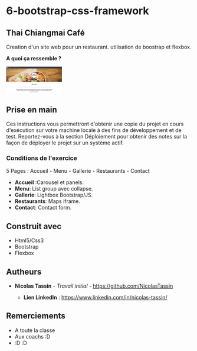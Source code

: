 # 6-bootstrap-css-framework
## Thai Chiangmai Café

Creation d'un site web pour un restaurant. utilisation de boostrap et flexbox.

**A quoi ça ressemble ?** 

<img src="./images/Miniature.jpg" style="width:30%;">

## Prise en main

Ces instructions vous permettront d'obtenir une copie du projet en cours d'exécution sur votre machine locale à des fins de développement et de test. Reportez-vous à la section Déploiement pour obtenir des notes sur la façon de déployer le projet sur un système actif.

### Conditions de l'exercice

5 Pages : Accueil - Menu - Gallerie - Restaurants - Contact
* **Accueil** :Carousel et panels.
* **Menu**: List group avec collapse.
* **Gallerie**: Lightbox Bootstrap/JS.
* **Restaurants**: Maps iframe.
* **Contact**: Contact form.

## Construit avec

* Html5/Css3
* Bootstrap
* Flexbox

## Autheurs

* **Nicolas Tassin** - *Travail initial* - https://github.com/NicolasTassin

    * **Lien LinkedIn** : https://www.linkedin.com/in/nicolas-tassin/
    

## Remerciements

* A toute la classe 
* Aux coachs :D
* :D :D
